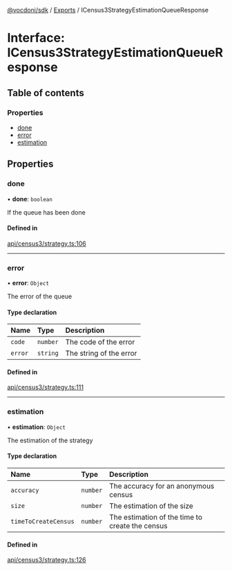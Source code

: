 [@vocdoni/sdk](/sdk) / [Exports](../modules) / ICensus3StrategyEstimationQueueResponse

# Interface: ICensus3StrategyEstimationQueueResponse

## Table of contents

### Properties

- [done](ICensus3StrategyEstimationQueueResponse#done)
- [error](ICensus3StrategyEstimationQueueResponse#error)
- [estimation](ICensus3StrategyEstimationQueueResponse#estimation)

## Properties

### done

• **done**: `boolean`

If the queue has been done

#### Defined in

[api/census3/strategy.ts:106](https://github.com/vocdoni/vocdoni-sdk/blob/0a4464c/src/api/census3/strategy.ts#L106)

___

### error

• **error**: `Object`

The error of the queue

#### Type declaration

| Name | Type | Description |
| :------ | :------ | :------ |
| `code` | `number` | The code of the error |
| `error` | `string` | The string of the error |

#### Defined in

[api/census3/strategy.ts:111](https://github.com/vocdoni/vocdoni-sdk/blob/0a4464c/src/api/census3/strategy.ts#L111)

___

### estimation

• **estimation**: `Object`

The estimation of the strategy

#### Type declaration

| Name | Type | Description |
| :------ | :------ | :------ |
| `accuracy` | `number` | The accuracy for an anonymous census |
| `size` | `number` | The estimation of the size |
| `timeToCreateCensus` | `number` | The estimation of the time to create the census |

#### Defined in

[api/census3/strategy.ts:126](https://github.com/vocdoni/vocdoni-sdk/blob/0a4464c/src/api/census3/strategy.ts#L126)
